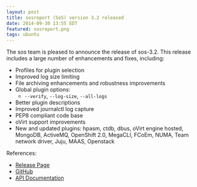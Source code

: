 ```yaml
---
layout: post
title: sosreport (SoS) version 3.2 released
date: 2014-09-30 13:55 EDT
featured: sosreport.png
tags: ubuntu
---
```

The sos team is pleased to announce the release of sos-3.2. This release includes a large number of enhancements and fixes, including:

* Profiles for plugin selection
* Improved log size limiting
* File archiving enhancements and robustness improvements
* Global plugin options:
  * `--verify`, `--log-size`, `--all-logs`
* Better plugin descriptions
* Improved journalctl log capture
* PEP8 compliant code base
* oVirt support improvements
* New and updated plugins: hpasm, ctdb, dbus, oVirt engine hosted, MongoDB, ActiveMQ, OpenShift 2.0, MegaCLI, FCoEm, NUMA, Team network driver, Juju, MAAS, Openstack

References:

*   [Release Page](https://github.com/sosreport/sos/releases)
*   [GitHub](https://github.com/sosreport/sos)
*   [API Documentation](http://sos.readthedocs.org/en/latest/)

